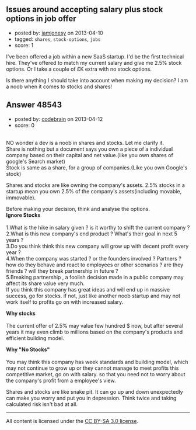 ## Issues around accepting salary plus stock options in job offer

- posted by: [iamjonesy](https://stackexchange.com/users/-1/11837-iamjonesy) on 2013-04-10
- tagged: `shares`, `stock-options`, `jobs`
- score: 1

I've been offered a job within a new SaaS startup. I'd be the first technical hire. They've offered to match my current salary and give me 2.5% stock options. Or I take a couple of £K extra with no stock options.

Is there anything I should take into account when making my decision? I am a noob when it comes to stocks and shares!


## Answer 48543

- posted by: [codebrain](https://stackexchange.com/users/-1/23619-codebrain) on 2013-04-12
- score: 0

<br/>
NO wonder a dev is a noob in shares and stocks. Let me clarify it.<br/>
Share is nothing but a document says you own a piece of a individual company based on their capital and net value.(like you own shares of google's Search market)<br/>
Stock is same as a share, for a group of companies.(Like you own Google's stock)<br/>

Shares and stocks are like owning the company's assets. 2.5% stocks in a startup mean you own 2.5% of the company's assets(including movable, immovable).<br/>

Before making your decision, think and analyse the options.<br/>
**Ignore Stocks** <br/><br/>
1.What is the hike in salary given ? is it worthy to shift the current company  ?<br/>
2.What is this new company's end product ? What's their goal in next 5 years ?<br/>
3.Do you think think this new company will grow up with decent profit every year ?<br/>
4.When the company was started ? or the founders involved ? Partners ? how do they behave and react to employees or other scenarios ? are they friends ? will they break partnership in future ?<br/>
5.Breaking partnership , a foolish decision made in a public company may affect its share value very much.<br/>
If you think this company has great ideas and will end up in massive success, go for stocks. if not, just like another noob startup and may not work itself to profits go on with increased salary.

**Why stocks**<br/><br/>
  The current offer of 2.5% may value few hundred $ now, but after several years it may even climb to millions based on the company's products and efficient building model.

**Why "No Stocks"**<br/><br/>
  You may think this company has week standards and building model, which may not continue to grow up or they cannot manage to meet profits this competitive market, go on with salary. so that you need not to worry about the company's profit from a employee's view.

Shares and stocks are like snake pit. It can go up and down unexpectedly can make you worry and put you in depression. Think twice and taking calculated risk isn't bad at all.



---

All content is licensed under the [CC BY-SA 3.0 license](https://creativecommons.org/licenses/by-sa/3.0/).
